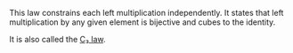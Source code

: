 This law constrains each left multiplication independently.  It states that left multiplication by any given element is bijective and cubes to the identity.

It is also called the [C₃ law](https://doi.org/10.1016/0012-365X(89)90348-8).
